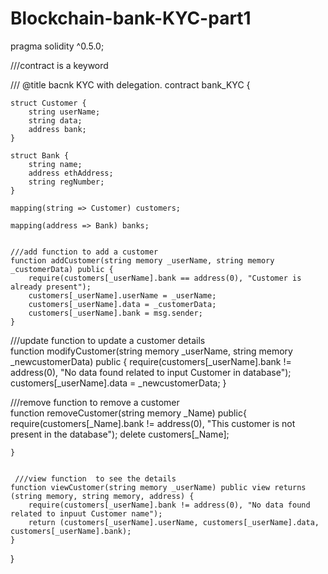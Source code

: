# Blockchain-bank-KYC-part1




pragma solidity ^0.5.0;

///contract is a keyword 

/// @title bacnk KYC with delegation.
contract bank_KYC {
    
    struct Customer {
        string userName;   
        string data;  
        address bank;
    }
    
    struct Bank {
        string name;
        address ethAddress;
        string regNumber;
    }

    mapping(string => Customer) customers;

    mapping(address => Bank) banks;

    
	///add function to add a customer 
    function addCustomer(string memory _userName, string memory _customerData) public {
        require(customers[_userName].bank == address(0), "Customer is already present");
        customers[_userName].userName = _userName;
        customers[_userName].data = _customerData;
        customers[_userName].bank = msg.sender;
    }
   ///update function to update a customer  details  
    function modifyCustomer(string memory _userName, string memory _newcustomerData) public {
        require(customers[_userName].bank != address(0), "No data found  related to  input Customer in  database");
        customers[_userName].data = _newcustomerData;
    }    
    
///remove function to remove a customer   
    function removeCustomer(string memory _Name) public{
        require(customers[_Name].bank != address(0), "This customer is not present in the database");
        delete customers[_Name];
        
    }
	
	
	 ///view function  to see the details 
    function viewCustomer(string memory _userName) public view returns (string memory, string memory, address) {
        require(customers[_userName].bank != address(0), "No data found related to inpuut Customer name");
        return (customers[_userName].userName, customers[_userName].data, customers[_userName].bank);
    }
   
    
}
